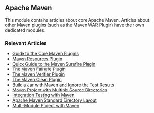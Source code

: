## Apache Maven

This module contains articles about core Apache Maven. Articles about other Maven plugins (such as the Maven WAR Plugin)
have their own dedicated modules. 

### Relevant Articles

- [Guide to the Core Maven Plugins](https://www.baeldung.com/core-maven-plugins)
- [Maven Resources Plugin](https://www.baeldung.com/maven-resources-plugin)
- [Quick Guide to the Maven Surefire Plugin](https://www.baeldung.com/maven-surefire-plugin)
- [The Maven Failsafe Plugin](https://www.baeldung.com/maven-failsafe-plugin)
- [The Maven Verifier Plugin](https://www.baeldung.com/maven-verifier-plugin)
- [The Maven Clean Plugin](https://www.baeldung.com/maven-clean-plugin)
- [Build a Jar with Maven and Ignore the Test Results](https://www.baeldung.com/maven-ignore-test-results)
- [Maven Project with Multiple Source Directories](https://www.baeldung.com/maven-project-multiple-src-directories)
- [Integration Testing with Maven](https://www.baeldung.com/maven-integration-test)
- [Apache Maven Standard Directory Layout](https://www.baeldung.com/maven-directory-structure)
- [Multi-Module Project with Maven](https://www.baeldung.com/maven-multi-module)

